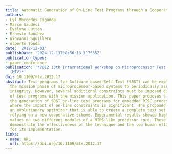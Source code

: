 ```yaml
---
title: Automatic Generation of On-Line Test Programs through a Cooperation Scheme
authors:
- Lyl Mercedes Ciganda
- Marco Gaudesi
- Evelyne Lutton
- Ernesto Sanchez
- Giovanni Squillero
- Alberto Tonda
date: '2012-12-01'
publishDate: '2024-12-13T08:56:18.317535Z'
publication_types:
- paper-conference
publication: '*2012 13th International Workshop on Microprocessor Test and Verification
  (MTV)*'
doi: 10.1109/mtv.2012.17
abstract: Test programs for Software-based Self-Test (SBST) can be exploited during
  the mission phase of microprocessor-based systems to periodically assess hardware
  integrity. However, several additional constraints must be imposed due to the coexistence
  of test programs with the mission application. This paper proposes a method for
  the generation of SBST on-line test programs for embedded RISC processors, systems
  where the impact of on-line constraints is significant. The proposed strategy exploits
  an evolutionary optimizer that is able to create a complete test set of programs
  relying on a new cooperative scheme. Experimental results showed high fault coverage
  values on two different modules of a MIPS-like processor core. These two case studies
  demonstrate the effectiveness of the technique and the low human effort required
  for its implementation.
links:
- name: URL
  url: https://doi.org/10.1109/mtv.2012.17
---
```

